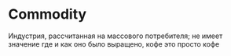 # Commodity
Индустрия, рассчитанная на массового потребителя; не имеет значение где и как оно было выращено, кофе это просто кофе